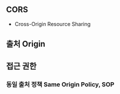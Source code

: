 ## CORS
- Cross-Origin Resource Sharing

## 출처 Origin

## 접근 권한
### 동일 출처 정책 Same Origin Policy, SOP

